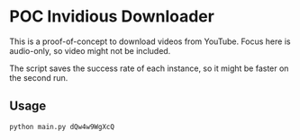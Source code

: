 # POC Invidious Downloader

This is a proof-of-concept to download videos from YouTube. Focus here is audio-only, so video might not be included.

The script saves the success rate of each instance, so it might be faster on the second run.

## Usage

```console
python main.py dQw4w9WgXcQ
```
